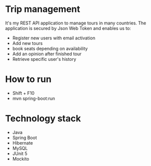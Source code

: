 # Trip management
It's my REST API application to manage tours in many countries. The application is secured by Json Web Token and enables us to:
- Register new users with email activation
- Add new tours
- book seats depending on availability
- Add an opinion after finished tour
- Retrieve specific user's history 

# How to run
- Shift + F10
- mvn spring-boot:run
# Technology stack
- Java
- Spring Boot
- Hibernate
- MySQL
- JUnit 5
- Mockito
